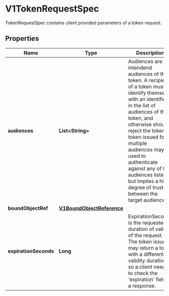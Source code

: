

# V1TokenRequestSpec

TokenRequestSpec contains client provided parameters of a token request.

## Properties

| Name | Type | Description | Notes |
|------------ | ------------- | ------------- | -------------|
|**audiences** | **List&lt;String&gt;** | Audiences are the intendend audiences of the token. A recipient of a token must identify themself with an identifier in the list of audiences of the token, and otherwise should reject the token. A token issued for multiple audiences may be used to authenticate against any of the audiences listed but implies a high degree of trust between the target audiences. |  |
|**boundObjectRef** | [**V1BoundObjectReference**](V1BoundObjectReference.md) |  |  [optional] |
|**expirationSeconds** | **Long** | ExpirationSeconds is the requested duration of validity of the request. The token issuer may return a token with a different validity duration so a client needs to check the &#39;expiration&#39; field in a response. |  [optional] |



